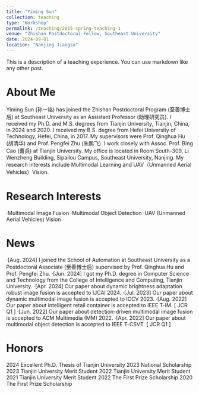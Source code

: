 ```yaml
---
title: "Yiming Sun"
collection: teaching
type: "Workshop"
permalink: /teaching/2015-spring-teaching-1
venue: "Zhishan Postdoctoral Fellow, Southeast University"
date: 2024-09-01
location: "Nanjing Jiangsu"
---
```


This is a description of a teaching experience. You can use markdown like any other post.

About Me
======
Yiming Sun (孙一铭) has joined the Zhishan Postdoctoral Program (至善博士后) at Southeast University as an Assistant Professor (助理研究员). I received my Ph.D. and M.S. degrees from Tianjin University, Tianjin, China, in 2024 and 2020. I received my B.S. degree from Hefei University of Technology, Hefei, China, in 2017. My supervisors were Prof. Qinghua Hu (胡清华) and Prof. Pengfei Zhu (朱鹏飞). I work closely with Assoc. Prof. Bing Cao (曹兵) at Tianjin University. My office is located in Room South-309, Li Wenzheng Building, Sipailou Campus, Southeast University, Nanjing. My research interests include Multimodal Learning and UAV（Unmanned Aerial Vehicles）Vision.

Research Interests
======
  ·Multimodal Image Fusion
  ·Multimodal Object Detection
  ·UAV (Unmanned Aerial Vehicles) Vision
  
News
======
  ·[Aug. 2024] I joined the School of Automation at Southeast University as a Postdoctoral Associate (至善博士后) supervised by Prof. Qinghua Hu and Prof. Pengfei Zhu.
  ·[Jun. 2024] I got my Ph.D. degree in Computer Science and Technology from the College of Intelligence and Computing, Tianjin University.
  ·[Apr. 2024] Our paper about dynamic brightness adaptation robust image fusion is accepted to IJCAI 2024.
  ·[Jul. 2023] Our paper about dynamic multimodal image fusion is accepted to ICCV 2023.
  ·[Aug. 2022] Our paper about intelligent retail container is accepted to IEEE T-IM. [ JCR Q1 ]
  ·[Jun. 2022] Our paper about detection-driven multimodal image fusion is accepted to ACM Multimedia (MM) 2022.
  ·[Apr. 2022] Our paper about multimodal object detection is accepted to IEEE T-CSVT. [ JCR Q1 ]
  
Honors
======
2024 Excellent Ph.D. Thesis of Tianjin University
2023 National Scholarship
2023 Tianjin University Merit Student
2022 Tianjin University Merit Student
2021 Tianjin University Merit Student
2022 The First Prize Scholarship
2020 The First Prize Scholarship
